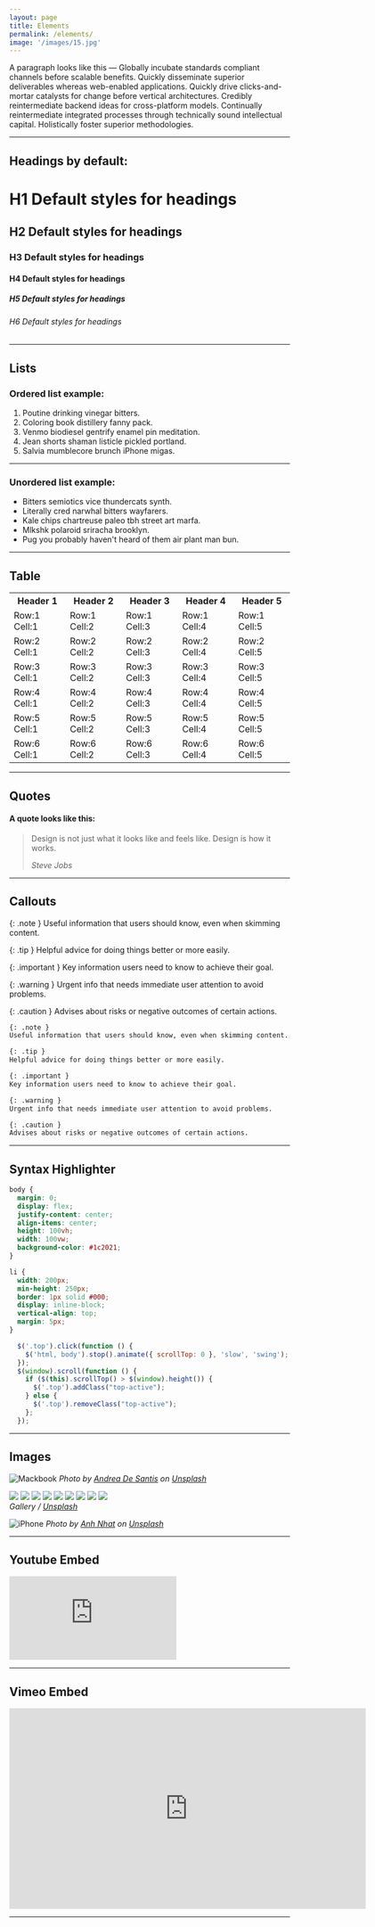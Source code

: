```yaml
---
layout: page
title: Elements
permalink: /elements/
image: '/images/15.jpg'
---
```

A paragraph looks like this — Globally incubate standards compliant channels before scalable benefits. Quickly disseminate superior deliverables whereas web-enabled applications. Quickly drive clicks-and-mortar catalysts for change before vertical architectures. Credibly reintermediate backend ideas for cross-platform models. Continually reintermediate integrated processes through technically sound intellectual capital. Holistically foster superior methodologies.

***

## Headings by default:

# H1 Default styles for headings
## H2 Default styles for headings
### H3 Default styles for headings
#### H4 Default styles for headings
##### H5 Default styles for headings
###### H6 Default styles for headings

***

## Lists

### Ordered list example:

1. Poutine drinking vinegar bitters.
2. Coloring book distillery fanny pack.
3. Venmo biodiesel gentrify enamel pin meditation.
4. Jean shorts shaman listicle pickled portland.
5. Salvia mumblecore brunch iPhone migas.

***

### Unordered list example:

* Bitters semiotics vice thundercats synth.
* Literally cred narwhal bitters wayfarers.
* Kale chips chartreuse paleo tbh street art marfa.
* Mlkshk polaroid sriracha brooklyn.
* Pug you probably haven't heard of them air plant man bun.

***

## Table

<div class="table-container">
  <table>
    <tr><th>Header 1</th><th>Header 2</th><th>Header 3</th><th>Header 4</th><th>Header 5</th></tr>
    <tr><td>Row:1 Cell:1</td><td>Row:1 Cell:2</td><td>Row:1 Cell:3</td><td>Row:1 Cell:4</td><td>Row:1 Cell:5</td></tr>
    <tr><td>Row:2 Cell:1</td><td>Row:2 Cell:2</td><td>Row:2 Cell:3</td><td>Row:2 Cell:4</td><td>Row:2 Cell:5</td></tr>
    <tr><td>Row:3 Cell:1</td><td>Row:3 Cell:2</td><td>Row:3 Cell:3</td><td>Row:3 Cell:4</td><td>Row:3 Cell:5</td></tr>
    <tr><td>Row:4 Cell:1</td><td>Row:4 Cell:2</td><td>Row:4 Cell:3</td><td>Row:4 Cell:4</td><td>Row:4 Cell:5</td></tr>
    <tr><td>Row:5 Cell:1</td><td>Row:5 Cell:2</td><td>Row:5 Cell:3</td><td>Row:5 Cell:4</td><td>Row:5 Cell:5</td></tr>
    <tr><td>Row:6 Cell:1</td><td>Row:6 Cell:2</td><td>Row:6 Cell:3</td><td>Row:6 Cell:4</td><td>Row:6 Cell:5</td></tr>
  </table>
</div>

***

## Quotes

#### A quote looks like this:

> Design is not just what it looks like and feels like. Design is how it works.
>
> <cite>Steve Jobs</cite>

***

## Callouts

{: .note }
Useful information that users should know, even when skimming content.

{: .tip }
Helpful advice for doing things better or more easily.

{: .important }
Key information users need to know to achieve their goal.

{: .warning }
Urgent info that needs immediate user attention to avoid problems.

{: .caution }
Advises about risks or negative outcomes of certain actions.

```markdown
{: .note }
Useful information that users should know, even when skimming content.
```

```markdown
{: .tip }
Helpful advice for doing things better or more easily.
```

```markdown
{: .important }
Key information users need to know to achieve their goal.
```

```markdown
{: .warning }
Urgent info that needs immediate user attention to avoid problems.
```

```markdown
{: .caution }
Advises about risks or negative outcomes of certain actions.
```

***

## Syntax Highlighter

```css
body {
  margin: 0;
  display: flex;
  justify-content: center;
  align-items: center;
  height: 100vh;
  width: 100vw;
  background-color: #1c2021;
}

li {
  width: 200px;
  min-height: 250px;
  border: 1px solid #000;
  display: inline-block;
  vertical-align: top;
  margin: 5px;
}
```

```js
  $('.top').click(function () {
    $('html, body').stop().animate({ scrollTop: 0 }, 'slow', 'swing');
  });
  $(window).scroll(function () {
    if ($(this).scrollTop() > $(window).height()) {
      $('.top').addClass("top-active");
    } else {
      $('.top').removeClass("top-active");
    };
  });
```

***

## Images

![Mackbook](/images/15-1.jpg#wide)
*Photo by [Andrea De Santis](https://unsplash.com/@santesson89) on [Unsplash](https://unsplash.com/photos/logo-KDWtCj_-Cwc)*

<div class="gallery-box">
  <div class="gallery">
    <img src="/images/07-1.jpg" loading="lazy">
    <img src="/images/04-3.jpg" loading="lazy">
    <img src="/images/07-2.jpg" loading="lazy">
    <img src="/images/02-1.jpg" loading="lazy">
    <img src="/images/07-3.jpg" loading="lazy">
    <img src="/images/02-3.jpg" loading="lazy">
    <img src="/images/02-2.jpg" loading="lazy">
    <img src="/images/04-2.jpg" loading="lazy">
    <img src="/images/04-1.jpg" loading="lazy">
  </div>
  <em>Gallery / <a href="https://unsplash.com/" target="_blank">Unsplash</a></em>
</div>

![iPhone](/images/03-1.jpg)
*Photo by [ Anh Nhat](https://unsplash.com/@anhnhat1205) on [Unsplash](https://unsplash.com/photos/black-cat-figurine-beside-black-speaker-syrA30Aze2U)*

***

## Youtube Embed

<p><iframe src="https://www.youtube.com/embed/phiMxtqlFIY" loading="lazy" frameborder="0" allowfullscreen></iframe></p>

***

## Vimeo Embed

<p><iframe src="https://player.vimeo.com/video/148003889?h=d36b8b4cbb" loading="lazy" width="640" height="360" frameborder="0" allowfullscreen></iframe></p>

***
